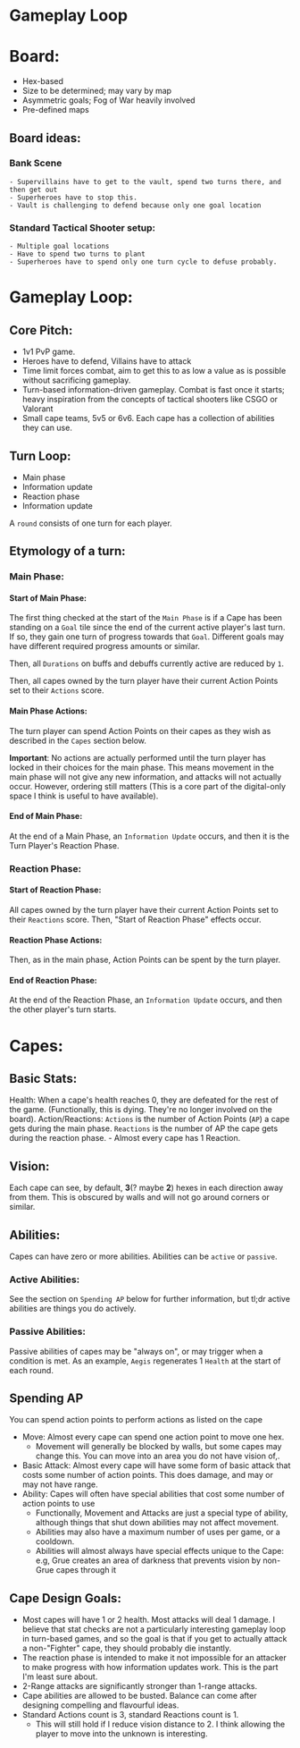 # Gameplay Loop

# Board:
- Hex-based
- Size to be determined; may vary by map
- Asymmetric goals; Fog of War heavily involved
- Pre-defined maps

## Board ideas:
### Bank Scene
    - Supervillains have to get to the vault, spend two turns there, and then get out
    - Superheroes have to stop this.
    - Vault is challenging to defend because only one goal location
### Standard Tactical Shooter setup:
    - Multiple goal locations
    - Have to spend two turns to plant
    - Superheroes have to spend only one turn cycle to defuse probably. 

# Gameplay Loop:

## Core Pitch:
- 1v1 PvP game.
- Heroes have to defend, Villains have to attack
- Time limit forces combat, aim to get this to as low a value as is possible without sacrificing gameplay.
- Turn-based information-driven gameplay. Combat is fast once it starts; heavy inspiration from the concepts of tactical shooters like CSGO or Valorant
- Small cape teams, 5v5 or 6v6. Each cape has a collection of abilities they can use.

## Turn Loop:
- Main phase
- Information update
- Reaction phase
- Information update

A `round` consists of one turn for each player.

## Etymology of a turn:

###  Main Phase:

#### Start of Main Phase:
The first thing checked at the start of the `Main Phase` is if a Cape has been standing on a `Goal` tile since the end of the current active player's last turn. If so, they gain one turn of progress towards that `Goal`. Different goals may have different required progress amounts or similar.

Then, all `Durations` on buffs and debuffs currently active are reduced by `1`.

Then, all capes owned by the turn player have their current Action Points set to their `Actions` score. 

#### Main Phase Actions:
The turn player can spend Action Points on their capes as they wish as described in the `Capes` section below. 

**Important**: No actions are actually performed until the turn player has locked in their choices for the main phase. This means movement in the main phase will not give any new information, and attacks will not actually occur. However, ordering still matters (This is a core part of the digital-only space I think is useful to have available). 

#### End of Main Phase:
At the end of a Main Phase, an `Information Update` occurs, and then it is the Turn Player's Reaction Phase.


### Reaction Phase:

#### Start of Reaction Phase:
All capes owned by the turn player have their current Action Points set to their `Reactions` score. Then, "Start of Reaction Phase" effects occur.

#### Reaction Phase Actions:
Then, as in the main phase, Action Points can be spent by the turn player.

#### End of Reaction Phase:
At the end of the Reaction Phase, an `Information Update` occurs, and then the other player's turn starts.



# Capes:

## Basic Stats:
Health: When a cape's health reaches 0, they are defeated for the rest of the game. (Functionally, this is dying. They're no longer involved on the board).
Action/Reactions: `Actions` is the number of Action Points (`AP`) a cape gets during the main phase. `Reactions` is the number of AP the cape gets during the reaction phase.
    - Almost every cape has 1 Reaction.

## Vision:
Each cape can see, by default, **3**(? maybe **2**) hexes in each direction away from them. This is obscured by walls and will not go around corners or similar.

## Abilities:
Capes can have zero or more abilities. Abilities can be `active` or `passive`.

### Active Abilities:
See the section on `Spending AP` below for further information, but tl;dr active abilities are things you do actively.

### Passive Abilities:
Passive abilities of capes may be "always on", or may trigger when a condition is met. As an example, `Aegis` regenerates 1 `Health` at the start of each round.


## Spending AP
You can spend action points to perform actions as listed on the cape
- Move: Almost every cape can spend one action point to move one hex. 
    - Movement will generally be blocked by walls, but some capes may change this. You can move into an area you do not have vision of,.
- Basic Attack: Almost every cape will have some form of basic attack that costs some number of action points. This does damage, and may or may not have range.
- Ability: Capes will often have special abilities that cost some number of action points to use
    - Functionally, Movement and Attacks are just a special type of ability, although things that shut down abilities may not affect movement.
    - Abilities may also have a maximum number of uses per game, or a cooldown.
    - Abilities will almost always have special effects unique to the Cape: e.g, Grue creates an area of darkness that prevents vision by non-Grue capes through it


## Cape Design Goals:
- Most capes will have 1 or 2 health. Most attacks will deal 1 damage. I believe that stat checks are not a particularly interesting gameplay loop in turn-based games, and so the goal is that if you get to actually attack a non-"Fighter" cape, they should probably die instantly.
- The reaction phase is intended to make it not impossible for an attacker to make progress with how information updates work. This is the part I'm least sure about.
- 2-Range attacks are significantly stronger than 1-range attacks.
- Cape abilities are allowed to be busted. Balance can come after designing compelling and flavourful ideas.
- Standard Actions count is 3, standard Reactions count is 1. 
    - This will still hold if I reduce vision distance to 2. I think allowing the player to move into the unknown is interesting. 


